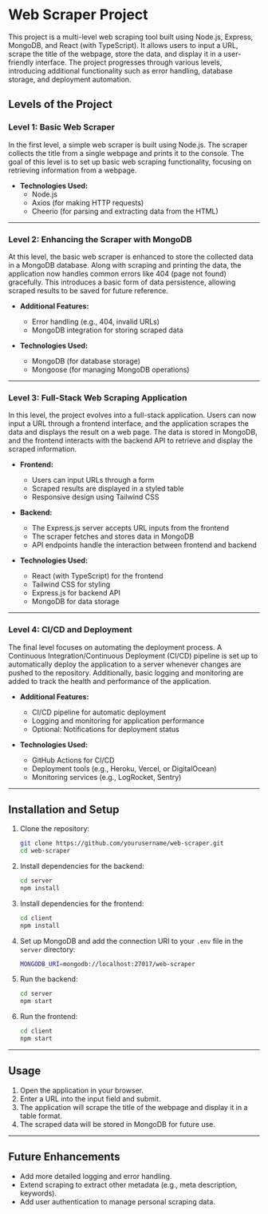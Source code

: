 # Web Scraper Project

This project is a multi-level web scraping tool built using Node.js, Express, MongoDB, and React (with TypeScript). It allows users to input a URL, scrape the title of the webpage, store the data, and display it in a user-friendly interface. The project progresses through various levels, introducing additional functionality such as error handling, database storage, and deployment automation.

## Levels of the Project

### Level 1: Basic Web Scraper

In the first level, a simple web scraper is built using Node.js. The scraper collects the title from a single webpage and prints it to the console. The goal of this level is to set up basic web scraping functionality, focusing on retrieving information from a webpage.

- **Technologies Used:**
  - Node.js
  - Axios (for making HTTP requests)
  - Cheerio (for parsing and extracting data from the HTML)

---

### Level 2: Enhancing the Scraper with MongoDB

At this level, the basic web scraper is enhanced to store the collected data in a MongoDB database. Along with scraping and printing the data, the application now handles common errors like 404 (page not found) gracefully. This introduces a basic form of data persistence, allowing scraped results to be saved for future reference.

- **Additional Features:**
  - Error handling (e.g., 404, invalid URLs)
  - MongoDB integration for storing scraped data

- **Technologies Used:**
  - MongoDB (for database storage)
  - Mongoose (for managing MongoDB operations)

---

### Level 3: Full-Stack Web Scraping Application

In this level, the project evolves into a full-stack application. Users can now input a URL through a frontend interface, and the application scrapes the data and displays the result on a web page. The data is stored in MongoDB, and the frontend interacts with the backend API to retrieve and display the scraped information.

- **Frontend:**
  - Users can input URLs through a form
  - Scraped results are displayed in a styled table
  - Responsive design using Tailwind CSS

- **Backend:**
  - The Express.js server accepts URL inputs from the frontend
  - The scraper fetches and stores data in MongoDB
  - API endpoints handle the interaction between frontend and backend

- **Technologies Used:**
  - React (with TypeScript) for the frontend
  - Tailwind CSS for styling
  - Express.js for backend API
  - MongoDB for data storage

---

### Level 4: CI/CD and Deployment

The final level focuses on automating the deployment process. A Continuous Integration/Continuous Deployment (CI/CD) pipeline is set up to automatically deploy the application to a server whenever changes are pushed to the repository. Additionally, basic logging and monitoring are added to track the health and performance of the application.

- **Additional Features:**
  - CI/CD pipeline for automatic deployment
  - Logging and monitoring for application performance
  - Optional: Notifications for deployment status

- **Technologies Used:**
  - GitHub Actions for CI/CD
  - Deployment tools (e.g., Heroku, Vercel, or DigitalOcean)
  - Monitoring services (e.g., LogRocket, Sentry)

---

## Installation and Setup

1. Clone the repository:
   ```bash
   git clone https://github.com/yourusername/web-scraper.git
   cd web-scraper
   ```

2. Install dependencies for the backend:
   ```bash
   cd server
   npm install
   ```

3. Install dependencies for the frontend:
   ```bash
   cd client
   npm install
   ```

4. Set up MongoDB and add the connection URI to your `.env` file in the `server` directory:
   ```bash
   MONGODB_URI=mongodb://localhost:27017/web-scraper
   ```

5. Run the backend:
   ```bash
   cd server
   npm start
   ```

6. Run the frontend:
   ```bash
   cd client
   npm start
   ```

---

## Usage

1. Open the application in your browser.
2. Enter a URL into the input field and submit.
3. The application will scrape the title of the webpage and display it in a table format.
4. The scraped data will be stored in MongoDB for future use.

---

## Future Enhancements

- Add more detailed logging and error handling.
- Extend scraping to extract other metadata (e.g., meta description, keywords).
- Add user authentication to manage personal scraping data.
